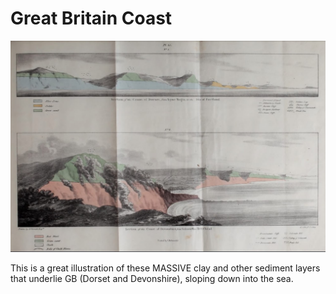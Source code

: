 # Great Britain Coast

![gbcoast](img/great-britain-coast.jpg "gbcoast")

This is a great illustration of these MASSIVE clay and other sediment layers that underlie GB (Dorset and Devonshire), sloping down into the sea.